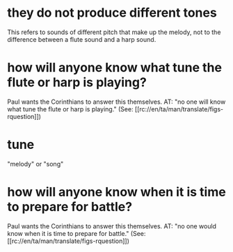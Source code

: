 # they do not produce different tones

This refers to sounds of different pitch that make up the melody, not to the difference between a flute sound and a harp sound.

# how will anyone know what tune the flute or harp is playing?

Paul wants the Corinthians to answer this themselves. AT: "no one will know what tune the flute or harp is playing." (See: [[rc://en/ta/man/translate/figs-rquestion]])

# tune

"melody" or "song"

# how will anyone know when it is time to prepare for battle?

Paul wants the Corinthians to answer this themselves. AT: "no one would know when it is time to prepare for battle." (See: [[rc://en/ta/man/translate/figs-rquestion]])